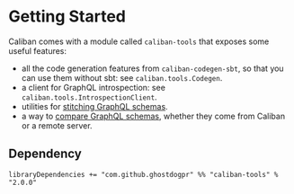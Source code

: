# Getting Started

Caliban comes with a module called `caliban-tools` that exposes some useful features:
- all the code generation features from `caliban-codegen-sbt`, so that you can use them without sbt: see `caliban.tools.Codegen`.
- a client for GraphQL introspection: see `caliban.tools.IntrospectionClient`.
- utilities for [stitching GraphQL schemas](stitching.md).
- a way to [compare GraphQL schemas](schema-comparison.md), whether they come from Caliban or a remote server.

## Dependency

```
libraryDependencies += "com.github.ghostdogpr" %% "caliban-tools" % "2.0.0"
```
